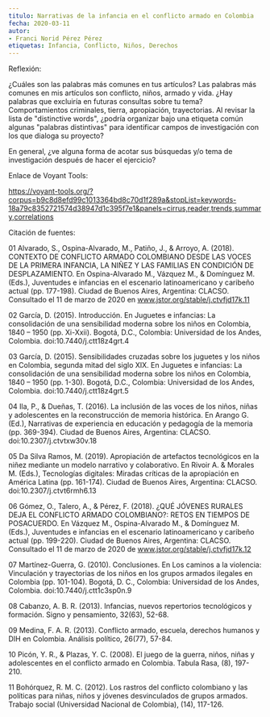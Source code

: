 ```yaml
---
titulo: Narrativas de la infancia en el conflicto armado en Colombia
fecha: 2020-03-11
autor:
- Franci Norid Pérez Pérez
etiquetas: Infancia, Conflicto, Niños, Derechos
---
```


Reflexión:

¿Cuáles son las palabras más comunes en tus artículos?
Las palabras más comunes en mis artículos son conflicto, niños, armado y vida.
¿Hay palabras que excluiría en futuras consultas sobre tu tema? 
Comportamientos criminales, tierra, apropiación, trayectorias.
Al revisar la lista de "distinctive words", ¿podría organizar bajo una etiqueta común algunas "palabras distintivas" para identificar campos de investigación con los que dialoga su proyecto? 

En general, ¿ve alguna forma de acotar sus búsquedas y/o tema de investigación después de hacer el ejercicio?

Enlace de Voyant Tools:

https://voyant-tools.org/?corpus=b9c8d8efd99c1013364bd8c70d1f289a&stopList=keywords-18a79c8352721574d38947d1c395f7e1&panels=cirrus,reader,trends,summary,correlations

Citación de fuentes:

01 Alvarado, S., Ospina-Alvarado, M., Patiño, J., & Arroyo, A. (2018). CONTEXTO DE CONFLICTO ARMADO COLOMBIANO DESDE LAS VOCES DE LA PRIMERA INFANCIA, LA NIÑEZ Y LAS FAMILIAS EN CONDICIÓN DE DESPLAZAMIENTO. En Ospina-Alvarado M., Vázquez M., & Domínguez M. (Eds.), Juventudes e infancias en el escenario latinoamericano y caribeño actual (pp. 177-198). Ciudad de Buenos Aires, Argentina: CLACSO. Consultado el 11 de marzo de 2020 en www.jstor.org/stable/j.ctvfjd17k.11

02 García, D. (2015). Introducción. En Juguetes e infancias: La consolidación de una sensibilidad moderna sobre los niños en Colombia, 1840 – 1950 (pp. Xi-Xxii). Bogotá, D.C., Colombia: Universidad de los Andes, Colombia. doi:10.7440/j.ctt18z4grt.4

03 García, D. (2015). Sensibilidades cruzadas sobre los juguetes y los niños en Colombia, segunda mitad del siglo XIX. En Juguetes e infancias: La consolidación de una sensibilidad moderna sobre los niños en Colombia, 1840 – 1950 (pp. 1-30). Bogotá, D.C., Colombia: Universidad de los Andes, Colombia. doi:10.7440/j.ctt18z4grt.5

04 Ila, P., & Dueñas, T. (2016). La inclusión de las voces de los niños, niñas y adolescentes en la reconstrucción de memoria histórica. En Arango G. (Ed.), Narrativas de experiencia en educación y pedagogía de la memoria (pp. 369-394). Ciudad de Buenos Aires, Argentina: CLACSO. doi:10.2307/j.ctvtxw30v.18

05 Da Silva Ramos, M. (2019). Apropiación de artefactos tecnológicos en la niñez mediante un modelo narrativo y colaborativo. En Rivoir A. & Morales M. (Eds.), Tecnologías digitales: Miradas críticas de la apropiación en América Latina (pp. 161-174). Ciudad de Buenos Aires, Argentina: CLACSO. doi:10.2307/j.ctvt6rmh6.13

06 Gómez, O., Talero, A., & Pérez, F. (2018). ¿QUÉ JÓVENES RURALES DEJA EL CONFLICTO ARMADO COLOMBIANO?: RETOS EN TIEMPOS DE POSACUERDO. En Vázquez M., Ospina-Alvarado M., & Domínguez M. (Eds.), Juventudes e infancias en el escenario latinoamericano y caribeño actual (pp. 199-220). Ciudad de Buenos Aires, Argentina: CLACSO. Consultado el 11 de marzo de 2020 de www.jstor.org/stable/j.ctvfjd17k.12

07 Martínez-Guerra, G. (2010). Conclusiones. En Los caminos a la violencia: Vinculación y trayectorias de los niños en los grupos armados ilegales en Colombia (pp. 101-104). Bogotá, D. C., Colombia: Universidad de los Andes, Colombia. doi:10.7440/j.ctt1c3sp0n.9

08 Cabanzo, A. B. R. (2013). Infancias, nuevos repertorios tecnológicos y formación. Signo y pensamiento, 32(63), 52-68.

09 Medina, F. A. R. (2013). Conflicto armado, escuela, derechos humanos y DIH en Colombia. Análisis político, 26(77), 57-84.

10 Picón, Y. R., & Plazas, Y. C. (2008). El juego de la guerra, niños, niñas y adolescentes en el conflicto armado en Colombia. Tabula Rasa, (8), 197-210.

11 Bohórquez, R. M. C. (2012). Los rastros del conflicto colombiano y las políticas para niñas, niños y jóvenes desvinculados de grupos armados. Trabajo social (Universidad Nacional de Colombia), (14), 117-126.
